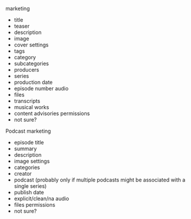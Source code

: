marketing
 - title
 - teaser
 - description
 - image
 - cover
settings
 - tags
 - category
 - subcategories
 - producers
 - series
 - production date
 - episode number
audio
 - files
 - transcripts
 - musical works
 - content advisories
permissions
 - not sure?

Podcast
 marketing
  - episode title
  - summary
  - description
  - image
 settings
  - categories
  - creator
  - podcast (probably only if multiple podcasts might be associated with a single series)
  - publish date
  - explicit/clean/na
 audio
  - files
 permissions
  - not sure?
